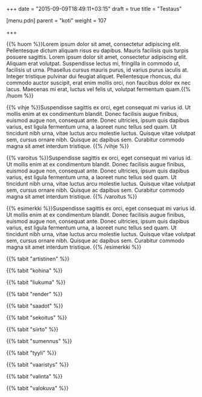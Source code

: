 +++
date = "2015-09-09T18:49:11+03:15"
draft = true
title = "Testaus"

[menu.pdn]
	parent = "koti"
	weight = 107

+++

{{% huom %}}Lorem ipsum dolor sit amet, consectetur adipiscing elit. Pellentesque dictum aliquam risus eu dapibus. Mauris facilisis quis turpis posuere sagittis. Lorem ipsum dolor sit amet, consectetur adipiscing elit. Aliquam erat volutpat. Suspendisse lectus mi, fringilla in commodo ut, facilisis ut urna. Phasellus cursus mauris purus, id varius purus iaculis at. Integer tristique pulvinar dui feugiat aliquet. Pellentesque rhoncus, dui commodo auctor suscipit, erat enim mollis orci, non faucibus dolor ex nec lacus. Maecenas mi erat, luctus vel felis ut, volutpat fermentum quam.{{% /huom %}}

{{% vihje %}}Suspendisse sagittis ex orci, eget consequat mi varius id. Ut mollis enim at ex condimentum blandit. Donec facilisis augue finibus, euismod augue non, consequat ante. Donec ultricies, ipsum quis dapibus varius, est ligula fermentum urna, a laoreet nunc tellus sed quam. Ut tincidunt nibh urna, vitae luctus arcu molestie luctus. Quisque vitae volutpat sem, cursus ornare nibh. Quisque ac dapibus sem. Curabitur commodo magna sit amet interdum tristique. {{% /vihje %}}

{{% varoitus %}}Suspendisse sagittis ex orci, eget consequat mi varius id. Ut mollis enim at ex condimentum blandit. Donec facilisis augue finibus, euismod augue non, consequat ante. Donec ultricies, ipsum quis dapibus varius, est ligula fermentum urna, a laoreet nunc tellus sed quam. Ut tincidunt nibh urna, vitae luctus arcu molestie luctus. Quisque vitae volutpat sem, cursus ornare nibh. Quisque ac dapibus sem. Curabitur commodo magna sit amet interdum tristique. {{% /varoitus %}}

{{% esimerkki %}}Suspendisse sagittis ex orci, eget consequat mi varius id. Ut mollis enim at ex condimentum blandit. Donec facilisis augue finibus, euismod augue non, consequat ante. Donec ultricies, ipsum quis dapibus varius, est ligula fermentum urna, a laoreet nunc tellus sed quam. Ut tincidunt nibh urna, vitae luctus arcu molestie luctus. Quisque vitae volutpat sem, cursus ornare nibh. Quisque ac dapibus sem. Curabitur commodo magna sit amet interdum tristique. {{% /esimerkki %}}

{{% tabit "artistinen" %}}

{{% tabit "kohina" %}}

{{% tabit "liukuma" %}}

{{% tabit "render" %}}

{{% tabit "saadot" %}}

{{% tabit "sekoitus" %}}

{{% tabit "siirto" %}}

{{% tabit "sumennus" %}}

{{% tabit "tyyli" %}}

{{% tabit "vaaristys" %}}

{{% tabit "valinta" %}}

{{% tabit "valokuva" %}}

